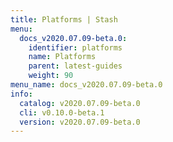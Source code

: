 ```yaml
---
title: Platforms | Stash
menu:
  docs_v2020.07.09-beta.0:
    identifier: platforms
    name: Platforms
    parent: latest-guides
    weight: 90
menu_name: docs_v2020.07.09-beta.0
info:
  catalog: v2020.07.09-beta.0
  cli: v0.10.0-beta.1
  version: v2020.07.09-beta.0
---
```


